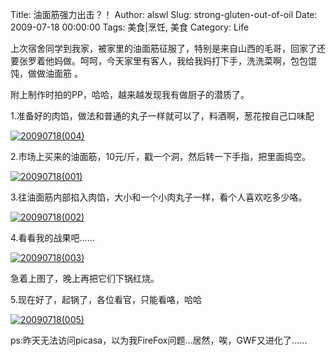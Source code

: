 Title: 油面筋强力出击？！
Author: alswl
Slug: strong-gluten-out-of-oil
Date: 2009-07-18 00:00:00
Tags: 美食|烹饪, 美食
Category: Life

上次宿舍同学到我家，被家里的油面筋征服了，特别是来自山西的毛哥，回家了还要张罗着他妈做。呵呵，今天家里有客人，我给我妈打下手，洗洗菜啊，包包馄饨，做做油面筋
。

附上制作时拍的PP，哈哈，越来越发现我有做厨子的潜质了。

1.准备好的肉馅，做法和普通的丸子一样就可以了，料酒啊，葱花按自己口味配

[![20090718(004)](https://4ocf5n.dijingchao.com/upload_dropbox/200907/20090718004-300x225.jpg)](https://4ocf5n.dijingchao.com/upload_dropbox/200907/20090718004.jpg)

2.市场上买来的油面筋，10元/斤，戳一个洞，然后转一下手指，把里面捣空。

[![20090718(001)](https://4ocf5n.dijingchao.com/upload_dropbox/200907/20090718001-300x225.jpg)](https://4ocf5n.dijingchao.com/upload_dropbox/200907/20090718001.jpg)

3.往油面筋内部掐入肉馅，大小和一个小肉丸子一样，看个人喜欢吃多少咯。

[![20090718(002)](https://4ocf5n.dijingchao.com/upload_dropbox/200907/20090718002-300x225.jpg)](https://4ocf5n.dijingchao.com/upload_dropbox/200907/20090718002.jpg)

4.看看我的战果吧……

[![20090718(003)](https://4ocf5n.dijingchao.com/upload_dropbox/200907/20090718003-300x225.jpg)](https://4ocf5n.dijingchao.com/upload_dropbox/200907/20090718003.jpg)

急着上图了，晚上再把它们下锅红烧。

5.现在好了，起锅了，各位看官，只能看咯，哈哈

[![20090718(005)](https://4ocf5n.dijingchao.com/upload_dropbox/200907/20090718005-300x225.jpg)](https://4ocf5n.dijingchao.com/upload_dropbox/200907/20090718005.jpg)

ps:昨天无法访问picasa，以为我FireFox问题…居然，唉，GWF又进化了……

